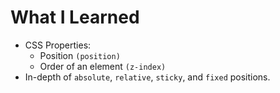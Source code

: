 # What I Learned
- CSS Properties:
	- Position `(position)`
	- Order of an element `(z-index)`
- In-depth of `absolute`, `relative`, `sticky`, and `fixed` positions.